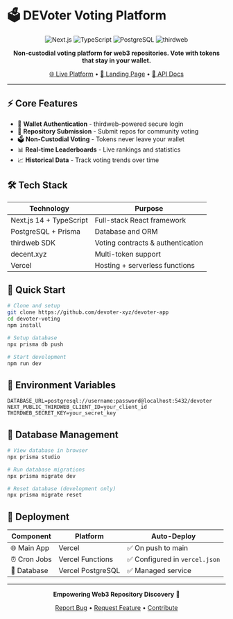 # 🗳️ DEVoter Voting Platform

<div align="center">

![Next.js](https://img.shields.io/badge/Next.js-14-black?style=for-the-badge&logo=next.js)
![TypeScript](https://img.shields.io/badge/TypeScript-blue?style=for-the-badge&logo=typescript)
![PostgreSQL](https://img.shields.io/badge/PostgreSQL-316192?style=for-the-badge&logo=postgresql)
![thirdweb](https://img.shields.io/badge/thirdweb-7C3AED?style=for-the-badge)

**Non-custodial voting platform for web3 repositories. Vote with tokens that stay in your wallet.**

[🌐 Live Platform](https://app.devoter.xyz) • [📖 Landing Page](https://devoter.xyz) • [🔧 API Docs](https://docs.devoter.xyz/api)

</div>

---

## ⚡ Core Features

- 🔐 **Wallet Authentication** - thirdweb-powered secure login
- 📝 **Repository Submission** - Submit repos for community voting
- 🗳️ **Non-Custodial Voting** - Tokens never leave your wallet
- 📊 **Real-time Leaderboards** - Live rankings and statistics
- 📈 **Historical Data** - Track voting trends over time

## 🛠️ Tech Stack

| Technology | Purpose |
|------------|---------|
| Next.js 14 + TypeScript | Full-stack React framework |
| PostgreSQL + Prisma | Database and ORM |
| thirdweb SDK | Voting contracts & authentication |
| decent.xyz | Multi-token support |
| Vercel | Hosting + serverless functions |

## 🚀 Quick Start

```bash
# Clone and setup
git clone https://github.com/devoter-xyz/devoter-app
cd devoter-voting
npm install

# Setup database
npx prisma db push

# Start development
npm run dev
```

## 🔧 Environment Variables

```env
DATABASE_URL=postgresql://username:password@localhost:5432/devoter
NEXT_PUBLIC_THIRDWEB_CLIENT_ID=your_client_id
THIRDWEB_SECRET_KEY=your_secret_key
```

## 💾 Database Management

```bash
# View database in browser
npx prisma studio

# Run database migrations
npx prisma migrate dev

# Reset database (development only)
npx prisma migrate reset
```

## 🚀 Deployment

| Component | Platform | Auto-Deploy |
|-----------|----------|-------------|
| 🌐 Main App | Vercel | ✅ On push to main |
| ⏰ Cron Jobs | Vercel Functions | ✅ Configured in `vercel.json` |
| 💾 Database | Vercel PostgreSQL | ✅ Managed service |

---

<div align="center">

**Empowering Web3 Repository Discovery** 🚀

[Report Bug](https://github.com/devoter-xyz/devoter-app/issues) • [Request Feature](https://github.com/devoter-xyz/devoter-app/issues) • [Contribute](https://github.com/devoter-xyz/devoter-app/pulls)

</div>

